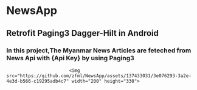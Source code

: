 # NewsApp

## Retrofit Paging3 Dagger-Hilt in Android

### In this project,The Myanmar News Articles are feteched from News Api with {Api Key} by using Paging3


                           <img src="https://github.com/zfml/NewsApp/assets/137433031/3e076293-3a2e-4e3d-b566-c19295adb4c7" width="200" height="330">
